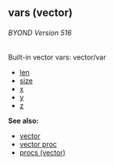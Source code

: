 ## vars (vector) 
###### BYOND Version 516



Built-in vector vars:
vector/var
+   [len](/ref/vector/var/len.md) 
+   [size](/ref/vector/var/size.md) 
+   [x](/ref/vector/var/x.md) 
+   [y](/ref/vector/var/y.md) 
+   [z](/ref/vector/var/z.md) 

**See also:**
+   [vector](/ref/vector.md) 
+   [vector proc](/ref/proc/vector.md) 
+   [procs (vector)](/ref/vector/proc.md) 
